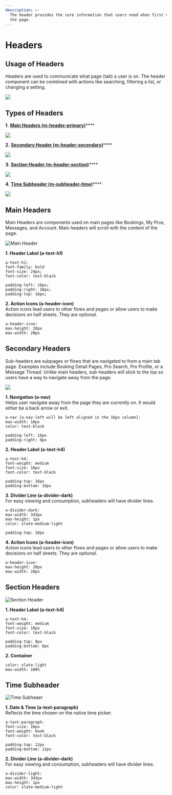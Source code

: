 ```yaml
---
description: >-
  The header provides the core information that users need when first viewing
  the page.
---
```


# Headers

## Usage of Headers

Headers are used to communicate what page \(tab\) a user is on. The header component can be combined with actions like searching, filtering a list, or changing a setting.

![](../.gitbook/assets/header-overview.png)

## Types of Headers

**1.** [**Main Headers \(m-header-primary\)**](headers-1.md#main-headers)\*\*\*\*

![](../.gitbook/assets/primary-header.png)

**2.** [**Secondary Header \(m-header-secondary\)**](headers-1.md#secondary-headers)\*\*\*\*

![](../.gitbook/assets/secondary-header.png)

**3.** [**Section Header \(m-header-section\)**](headers-1.md#section-headers)\*\*\*\*

![](../.gitbook/assets/section-header.png)

**4.** [**Time Subheader \(m-subheader-time\)**](headers-1.md#time-subheader)\*\*\*\*

![](../.gitbook/assets/time-subheader.png)

## Main Headers

Main Headers are components used on main pages like Bookings, My Pros, Messages, and Account. Main headers will scroll with the content of the page.

![Main Header](../.gitbook/assets/main-header-image.png)

**1. Header Label \(a-text-h1\)**

```text
a-text-h1:
font-family: bold
font-size: 24px;
font-color: text-black

padding-left: 16px;
padding-right: 16px;
padding-top: 16px;
```

**2.  Action Icons \(a-header-icon\)**  
Action icons lead users to other flows and pages or allow users to make decisions on half sheets. They are optional.

```text
a-header-icon:
max-height: 20px
max-width: 20px
```

## Secondary Headers

Sub-headers are subpages or flows that are navigated to from a main tab page. Examples include Booking Detail Pages, Pro Search, Pro Profile, or a Message Thread. Unlike main headers, sub-headers will stick to the top so users have a way to navigate away from the page.

![](../.gitbook/assets/subheader-image.png)

**1. Navigation \(a-nav\)**  
Helps user navigate away from the page they are currently on. It would either be a back arrow or exit.  

```
a-nav [a-nav-left will be left aligned in the 16px column]:
max-width: 16px
color: text-black

padding-left: 16px
padding-right: 8px
```

**2. Header Label \(a-text-h4\)**

```text
a-text-h4:
font-weight: medium
font-size: 16px
font-color: text-black

padding-top: 16px
padding-bottom: 16px
```

**3. Divider Line \(a-divider-dark\)**  
For easy viewing and consumption, subheaders will have divider lines.

```text
a-divider-dark:
max-width: 343px
max-height: 1px
color: slate-medium-light

padding-top: 16px
```

**4.  Action Icons \(a-header-icon\)**  
Action icons lead users to other flows and pages or allow users to make decisions on half sheets. They are optional.

```text
a-header-icon:
max-height: 20px
max-width: 20px
```

## Section Headers

![Section Header](../.gitbook/assets/section-headers.png)

**1. Header Label \(a-text-h4\)**

```text
a-text-h4:
font-weight: medium
font-size: 16px
font-color: text-black

padding-top: 8px
padding-bottom: 8px
```

**2. Container**

```text
color: slate-light
max-width: 100% 
```

## Time Subheader

![Time Subheaer](../.gitbook/assets/time-subheader%20%281%29.png)

**1. Date & Time \(a-text-paragraph\)**  
Reflects the time chosen on the native time picker.

```text
a-text-paragraph:
font-size: 16px
font-weight: book
font-color: text-black

padding-top: 12px
padding-bottom: 12px
```

**2. Divider Line \(a-divider-dark\)**  
For easy viewing and consumption, subheaders will have divider lines.

```text
a-divider-light:
max-width: 343px
max-height: 1px
color: slate-medium-light
```

